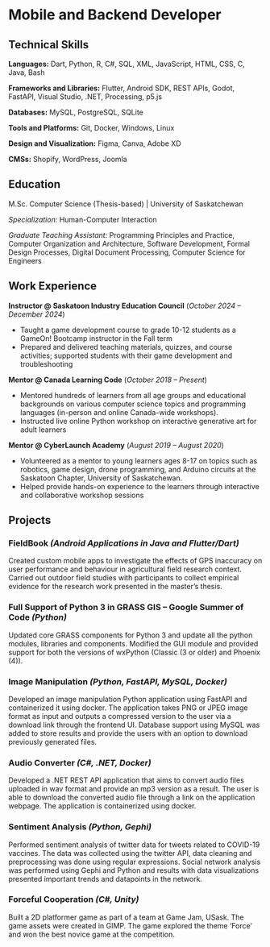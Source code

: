 # Mobile and Backend Developer

## Technical Skills
**Languages:** Dart, Python, R, C#, SQL, XML, JavaScript, HTML, CSS, C, Java, Bash

**Frameworks and Libraries:**  Flutter, Android SDK, REST APIs, Godot, FastAPI, Visual Studio, .NET, Processing, p5.js

**Databases:** MySQL, PostgreSQL, SQLite

**Tools and Platforms:** Git, Docker, Windows, Linux

**Design and Visualization:** Figma, Canva, Adobe XD

**CMSs:** Shopify, WordPress, Joomla

## Education
M.Sc. Computer Science (Thesis-based) | University of Saskatchewan

_Specialization:_ Human-Computer Interaction

_Graduate Teaching Assistant:_ Programming Principles and Practice, Computer Organization and Architecture, Software Development, Formal Design Processes, Digital Document Processing, Computer Science for Engineers

## Work Experience
**Instructor @ Saskatoon Industry Education Council** (_October 2024 – December 2024_)
- Taught a game development course to grade 10-12 students as a GameOn! Bootcamp instructor in the Fall term
- Prepared and delivered teaching materials, quizzes, and course activities; supported students with their game development and troubleshooting

**Mentor @ Canada Learning Code** (_October 2018 – Present_)
- Mentored hundreds of learners from all age groups and educational backgrounds on various computer science topics and programming languages (in-person and online Canada-wide workshops).
- Instructed live online Python workshop on interactive generative art for adult learners

**Mentor @ CyberLaunch Academy** (_August 2019 – August 2020_)
- Volunteered as a mentor to young learners ages 8-17 on topics such as robotics, game design, drone programming, and Arduino circuits at the Saskatoon Chapter, University of Saskatchewan.
- Helped provide hands-on experience to the learners through interactive and collaborative workshop sessions


## Projects
### FieldBook _(Android Applications in Java and Flutter/Dart)_

Created custom mobile apps to investigate the effects of GPS inaccuracy on user performance and behaviour in agricultural field research context. Carried out outdoor field studies with participants to collect empirical evidence for the research work presented in the master’s thesis.

### Full Support of Python 3 in GRASS GIS – Google Summer of Code _(Python)_

Updated core GRASS components for Python 3 and update all the python modules, libraries and components. Modified the GUI module and provided support for both the versions of wxPython (Classic (3 or older) and Phoenix (4)).

### Image Manipulation _(Python, FastAPI, MySQL, Docker)_

Developed an image manipulation Python application using FastAPI and containerized it using docker. The application takes PNG or JPEG image format as input and outputs a compressed version to the user via a download link through the frontend UI. Database support using MySQL was added to store results and provide the users with an option to download previously generated files.

### Audio Converter _(C#, .NET, Docker)_

Developed a .NET REST API application that aims to convert audio files uploaded in wav format and provide an mp3 version as a result.  The user is able to download the converted audio file through a link on the application webpage. The application is containerized using docker.

### Sentiment Analysis _(Python, Gephi)_

Performed sentiment analysis of twitter data for tweets related to COVID-19 vaccines. The data was collected using the twitter API, data cleaning and preprocessing was done using regular expressions. Social network analysis was performed using Gephi and Python and results with data visualizations presented important trends and datapoints in the network.

### Forceful Cooperation _(C#, Unity)_

Built a 2D platformer game as part of a team at Game Jam, USask. The game assets were created in GIMP. The game explored the theme ‘Force’ and won the best novice game at the competition.
